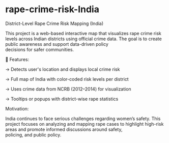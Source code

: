 # rape-crime-risk-India
District-Level Rape Crime Risk Mapping (India)

   This project is a web-based interactive map that visualizes rape crime risk levels across Indian districts using official crime data. The goal is to create public awareness and support data-driven policy     
   decisions for safer communities.

📌 Features:

  ->  Detects user's location and displays local crime risk

  ->  Full map of India with color-coded risk levels per district

  ->  Uses crime data from NCRB (2012–2014) for visualization

  ->  Tooltips or popups with district-wise rape statistics

Motivation:
  
  India continues to face serious challenges regarding women’s safety. This project focuses on analyzing and mapping rape cases to highlight high-risk areas and promote informed discussions around safety,   
  policing, and public policy.
